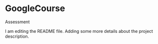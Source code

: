 # GoogleCourse
Assessment

I am editing the README file. Adding some more details about the project description.
